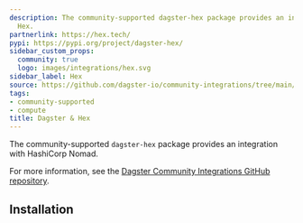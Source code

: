 ```yaml
---
description: The community-supported dagster-hex package provides an integration with
  Hex.
partnerlink: https://hex.tech/
pypi: https://pypi.org/project/dagster-hex/
sidebar_custom_props:
  community: true
  logo: images/integrations/hex.svg
sidebar_label: Hex
source: https://github.com/dagster-io/community-integrations/tree/main/libraries/dagster-hex
tags:
- community-supported
- compute
title: Dagster & Hex
---
```


The community-supported `dagster-hex` package provides an integration with HashiCorp Nomad.

For more information, see the [Dagster Community Integrations GitHub repository](https://github.com/dagster-io/community-integrations/tree/main/libraries/dagster-hex).

## Installation

<PackageInstallInstructions packageName="dagster-hex" />
